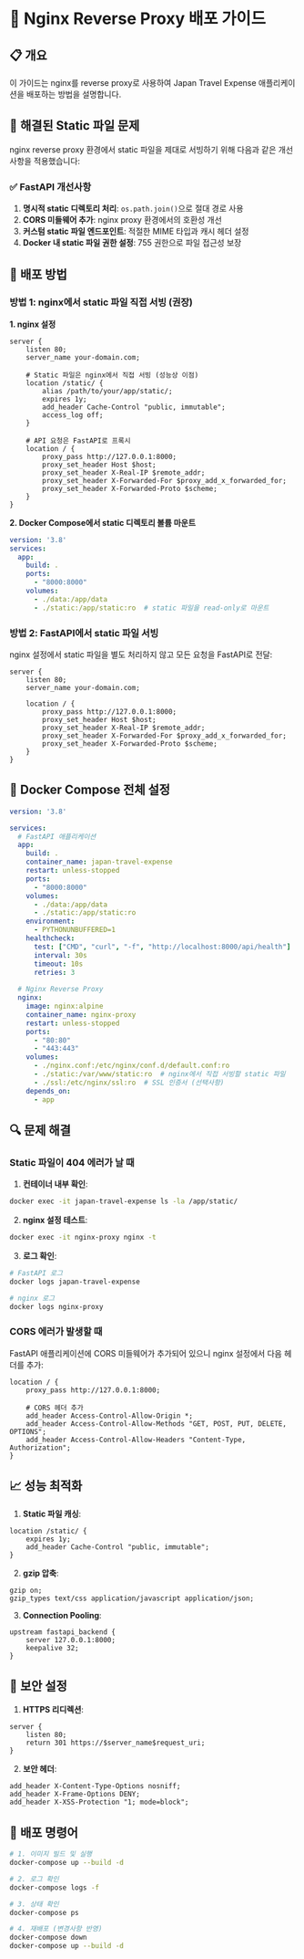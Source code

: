 # 🚀 Nginx Reverse Proxy 배포 가이드

## 📋 개요

이 가이드는 nginx를 reverse proxy로 사용하여 Japan Travel Expense 애플리케이션을 배포하는 방법을 설명합니다.

## 🔧 해결된 Static 파일 문제

nginx reverse proxy 환경에서 static 파일을 제대로 서빙하기 위해 다음과 같은 개선사항을 적용했습니다:

### ✅ FastAPI 개선사항
1. **명시적 static 디렉토리 처리**: `os.path.join()`으로 절대 경로 사용
2. **CORS 미들웨어 추가**: nginx proxy 환경에서의 호환성 개선
3. **커스텀 static 파일 엔드포인트**: 적절한 MIME 타입과 캐시 헤더 설정
4. **Docker 내 static 파일 권한 설정**: 755 권한으로 파일 접근성 보장

## 🔄 배포 방법

### 방법 1: nginx에서 static 파일 직접 서빙 (권장)

**1. nginx 설정**
```nginx
server {
    listen 80;
    server_name your-domain.com;
    
    # Static 파일은 nginx에서 직접 서빙 (성능상 이점)
    location /static/ {
        alias /path/to/your/app/static/;
        expires 1y;
        add_header Cache-Control "public, immutable";
        access_log off;
    }
    
    # API 요청은 FastAPI로 프록시
    location / {
        proxy_pass http://127.0.0.1:8000;
        proxy_set_header Host $host;
        proxy_set_header X-Real-IP $remote_addr;
        proxy_set_header X-Forwarded-For $proxy_add_x_forwarded_for;
        proxy_set_header X-Forwarded-Proto $scheme;
    }
}
```

**2. Docker Compose에서 static 디렉토리 볼륨 마운트**
```yaml
version: '3.8'
services:
  app:
    build: .
    ports:
      - "8000:8000"
    volumes:
      - ./data:/app/data
      - ./static:/app/static:ro  # static 파일을 read-only로 마운트
```

### 방법 2: FastAPI에서 static 파일 서빙

nginx 설정에서 static 파일을 별도 처리하지 않고 모든 요청을 FastAPI로 전달:

```nginx
server {
    listen 80;
    server_name your-domain.com;
    
    location / {
        proxy_pass http://127.0.0.1:8000;
        proxy_set_header Host $host;
        proxy_set_header X-Real-IP $remote_addr;
        proxy_set_header X-Forwarded-For $proxy_add_x_forwarded_for;
        proxy_set_header X-Forwarded-Proto $scheme;
    }
}
```

## 🐳 Docker Compose 전체 설정

```yaml
version: '3.8'

services:
  # FastAPI 애플리케이션
  app:
    build: .
    container_name: japan-travel-expense
    restart: unless-stopped
    ports:
      - "8000:8000"
    volumes:
      - ./data:/app/data
      - ./static:/app/static:ro
    environment:
      - PYTHONUNBUFFERED=1
    healthcheck:
      test: ["CMD", "curl", "-f", "http://localhost:8000/api/health"]
      interval: 30s
      timeout: 10s
      retries: 3
  
  # Nginx Reverse Proxy
  nginx:
    image: nginx:alpine
    container_name: nginx-proxy
    restart: unless-stopped
    ports:
      - "80:80"
      - "443:443"
    volumes:
      - ./nginx.conf:/etc/nginx/conf.d/default.conf:ro
      - ./static:/var/www/static:ro  # nginx에서 직접 서빙할 static 파일
      - ./ssl:/etc/nginx/ssl:ro  # SSL 인증서 (선택사항)
    depends_on:
      - app
```

## 🔍 문제 해결

### Static 파일이 404 에러가 날 때

1. **컨테이너 내부 확인**:
```bash
docker exec -it japan-travel-expense ls -la /app/static/
```

2. **nginx 설정 테스트**:
```bash
docker exec -it nginx-proxy nginx -t
```

3. **로그 확인**:
```bash
# FastAPI 로그
docker logs japan-travel-expense

# nginx 로그
docker logs nginx-proxy
```

### CORS 에러가 발생할 때

FastAPI 애플리케이션에 CORS 미들웨어가 추가되어 있으니 nginx 설정에서 다음 헤더를 추가:

```nginx
location / {
    proxy_pass http://127.0.0.1:8000;
    
    # CORS 헤더 추가
    add_header Access-Control-Allow-Origin *;
    add_header Access-Control-Allow-Methods "GET, POST, PUT, DELETE, OPTIONS";
    add_header Access-Control-Allow-Headers "Content-Type, Authorization";
}
```

## 📈 성능 최적화

1. **Static 파일 캐싱**:
```nginx
location /static/ {
    expires 1y;
    add_header Cache-Control "public, immutable";
}
```

2. **gzip 압축**:
```nginx
gzip on;
gzip_types text/css application/javascript application/json;
```

3. **Connection Pooling**:
```nginx
upstream fastapi_backend {
    server 127.0.0.1:8000;
    keepalive 32;
}
```

## 🔐 보안 설정

1. **HTTPS 리디렉션**:
```nginx
server {
    listen 80;
    return 301 https://$server_name$request_uri;
}
```

2. **보안 헤더**:
```nginx
add_header X-Content-Type-Options nosniff;
add_header X-Frame-Options DENY;
add_header X-XSS-Protection "1; mode=block";
```

## 🚀 배포 명령어

```bash
# 1. 이미지 빌드 및 실행
docker-compose up --build -d

# 2. 로그 확인
docker-compose logs -f

# 3. 상태 확인
docker-compose ps

# 4. 재배포 (변경사항 반영)
docker-compose down
docker-compose up --build -d
```